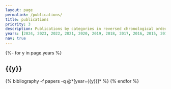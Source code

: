 ```yaml
---
layout: page
permalink: /publications/
title: publications
priority: 3
description: Publications by categories in reversed chronological order. * represents co-first authors, ** represents co-corresponding authors.
years: [2024, 2023, 2022, 2021, 2020, 2019, 2018, 2017, 2016, 2015, 2014, 2013, 2012, 2011, 2010, 2009, 2008, 2007, 2006, 2004, 2003, 2002, 2001, 2000, 1999, 1997, 1995, 1994, 1992, 1990, 1988, 1987, 1984]
nav: true
---
```

<!-- _pages/publications.md -->
<div class="publications">

{%- for y in page.years %}
  <h2 class="year">{{y}}</h2>
  {% bibliography -f papers -q @*[year={{y}}]* %}
{% endfor %}

</div>
